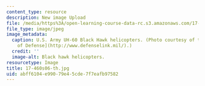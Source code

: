 ```yaml
---
content_type: resource
description: New image Upload
file: /media/https%3A/open-learning-course-data-rc.s3.amazonaws.com/17-460-defense-politics-spring-2006/abff6104e99079e45cde7f7eafb97582_17-460s06-th.jpg
file_type: image/jpeg
image_metadata:
  caption: U.S. Army UH-60 Black Hawk helicopters. (Photo courtesy of the [U.S. Department
    of Defense](http://www.defenselink.mil/).)
  credit: ''
  image-alt: Black hawk helicopters.
resourcetype: Image
title: 17-460s06-th.jpg
uid: abff6104-e990-79e4-5cde-7f7eafb97582
---
```

